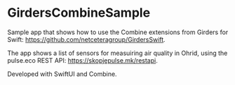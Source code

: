 # GirdersCombineSample
Sample app that shows how to use the Combine extensions from Girders for Swift: https://github.com/netceteragroup/GirdersSwift.

The app shows a list of sensors for measuiring air quality in Ohrid, using the pulse.eco REST API: https://skopjepulse.mk/restapi.

Developed with SwiftUI and Combine.
